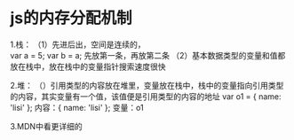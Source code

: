 # js的内存分配机制
1.栈：
（1）先进后出，空间是连续的，       
var a = 5;
var b = a;
先放第一条，再放第二条
（2）基本数据类型的变量和值都放在栈中，放在栈中的变量指针搜索速度很快

2.堆：
（）引用类型的内容放在堆里，变量放在栈中，栈中的变量指向引用类型的内容，其实变量有一个值，该值便是引用类型的内容的地址
var o1 = {
    name: 'lisi'
};
内容：{
    name: 'lisi'
};
变量：o1

3.MDN中看更详细的

